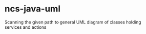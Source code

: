 # ncs-java-uml
Scanning the given path to general UML diagram of classes holding services and actions
